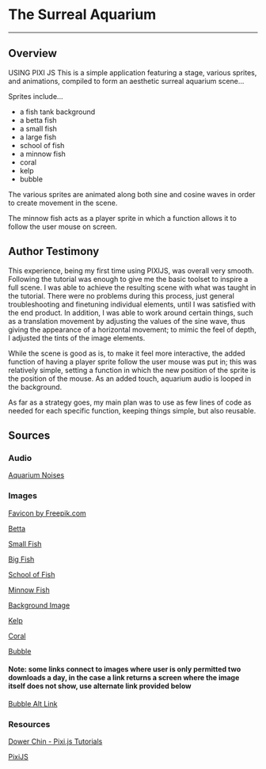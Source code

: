 # The Surreal Aquarium
------------------------
## Overview
USING PIXI JS
This is a simple application featuring a stage, various sprites, and animations, compiled to form an aesthetic surreal aquarium scene...

Sprites include...
- a fish tank background
- a betta fish
- a small fish
- a large fish
- school of fish
- a minnow fish
- coral
- kelp
- bubble

The various sprites are animated along both sine and cosine waves in order to create movement in the scene.

The minnow fish acts as a player sprite in which a function allows it to follow the user mouse on screen.

## Author Testimony
This experience, being my first time using PIXIJS, was overall very smooth. Following the tutorial was enough to give me the basic toolset to inspire a full scene. I was able to achieve the resulting scene with what was taught in the tutorial. There were no problems during this process, just general troubleshooting and finetuning individual elements, until I was satisfied with the end product. In addition, I was able to work around certain things, such as a translation movement by adjusting the values of the sine wave, thus giving the appearance of a horizontal movement; to mimic the feel of depth, I adjusted the tints of the image elements.

While the scene is good as is, to make it feel more interactive, the added function of having a player sprite follow the user mouse was put in; this was relatively simple, setting a function in which the new position of the sprite is the position of the mouse. As an added touch, aquarium audio is looped in the background. 

As far as a strategy goes, my main plan was to use as few lines of code as needed for each specific function, keeping things simple, but also reusable. 

## Sources
### Audio
[Aquarium Noises](https://freesound.org/s/167748/)
### Images
[Favicon by Freepik.com](https://www.flaticon.com/free-icon/fish_1691086?term=fish&page=1&position=8&page=1&position=8&related_id=1691086&origin=tag)

[Betta](https://www.clipartkey.com/view/oJoibm_transparent-beta-fish-png-blue-betta-fish-sticker/)

[Small Fish](https://pngtree.com/freepng/fish-for-display_5640267.html)

[Big Fish](https://pngtree.com/freepng/fish_5614059.html)

[School of Fish](https://www.pngitem.com/middle/oJhxT_fish-image-school-of-fish-transparent-background-hd/)

[Minnow Fish](https://www.cleanpng.com/png-fathead-minnow-bluntnose-minnow-freshwater-fish-fi-3564166/download-png.html)

[Background Image](https://unsplash.com/photos/ADcXaqQ9vOM?utm_source=unsplash&utm_medium=referral&utm_content=creditShareLink)

[Kelp](https://www.cleanpng.com/png-kelp-seaweed-algae-deep-sea-tangles-algae-vector-3171675/download-png.html)

[Coral](https://www.pngfind.com/download/hiiJxh_coral-png-picture-portable-network-graphics-transparent-png/)

[Bubble](https://pngtree.com/freepng/element-float-round-blue-bubble_3917386.html)

#### Note: some links connect to images where user is only permitted two downloads a day, in the case a link returns a screen where the image itself does not show, use alternate link provided below
[Bubble Alt Link](https://pngtree.com/so/element)
### Resources
[Dower Chin - Pixi.js Tutorials](https://www.youtube.com/watch?v=_HjQTzpbRK4&list=PLGsA9l-S7trVmUJ7HJsNSKIj0qoAO_qO8)

[PixiJS](https://pixijs.com)
